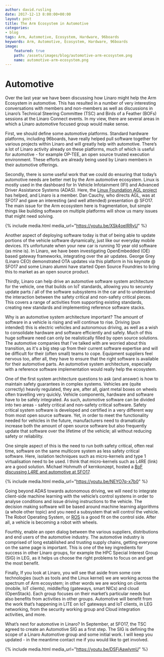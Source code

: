 ```yaml
---
author: david.rusling
date: 2017-12-13 8:00:00+00:00
layout: post
title: The Arm Ecosystem in Automotive
categories:
- blog
tags: Arm, Automotive, Ecosystem, Hardware, 96boards
keywords: Arm, Automotive, Ecosystem, Hardware, 96boards
image:
    featured: true
    path: /assets/images/blog/automotive-arm-ecosystem.png
    name: automotive-arm-ecosystem.png
---
```

<div class="col-md-8" markdown="1">

# Automotive 

Over the last year we have been discussing how Linaro might help the Arm Ecosystem in automotive. This has resulted in a number of very interesting conversations with members and non-members as well as discussions in Linaro’s Technical Steering Committee (TSC) and Birds of a Feather (BOFs) sessions at the Linaro Connect events. In my view, there are several areas in which a Linaro automotive focused group would make sense. 

First, we should define some automotive platforms. Standard hardware platforms, including 96boards, have really helped pull software together for various projects within Linaro and will greatly help with automotive. There’s a lot of Linaro activity already on these platforms, much of which is useful for automotive - for example OP-TEE, an open source trusted execution environment. These efforts are already being used by Linaro members in their automotive offerings.

Secondly, there is some useful work that we could do ensuring that today’s automotive needs are better met by the Arm automotive ecosystem. Linux is mostly used in the dashboard for In Vehicle Infotainment (IFI) and Advanced Driver Assistance Systems (ADAS). Here, the [Linux Foundation AGL project](https://www.automotivelinux.org/) has helped, and Linaro is a member. Dan Cauchy, who directs AGL, was at SFO17 and gave an interesting (and well attended) presentation @ SFO17. The main issue for the Arm ecosystem here is fragmentation, but simple things like building software on multiple platforms will show us many issues that might need solving. 

</div>
<div class="col-md-4">

{% include media.html media_url="https://youtu.be/XSk4oeIRRyU" %}

</div>


<div class="col-md-8" markdown="1">

Another aspect of deploying software today is that of being able to update portions of the vehicle software dynamically, just like our everyday mobile devices. It’s unfortunate when your new car is running 10 year old software (as mine is). In Linaro, we have been investigating OpenEmbedded (OE) based gateway frameworks, integrating over the air updates. George Grey (Linaro CEO) demonstrated OTA updates via this platform in his keynote @ SFO17 and some Linaro alumni have started Open Source Foundries to bring this to market as an open source product. 

Thirdly, Linaro can help drive an automotive software system architecture for the vehicle, one that builds on IoT standards, allowing you to securely update parts / all of the software subsystems in the car and to understand the interaction between the safety critical and non-safety critical pieces. This covers a range of activities from supporting existing standards, creating new standards and implementing reference software stacks.

Why is an automotive system architecture important? The amount of software in a vehicle is rising and will continue to rise. Driving (pun intended) this is electric vehicles and autonomous driving, as well as a wish to consolidate hardware and software efficiently and safely. Much of this huge software need can only be realistically filled by open source solutions. The automotive companies that I've talked with are worried about this transition, as it's a big step up from their current software expertise and will be difficult for their (often small) teams to cope. Equipment suppliers feel nervous too, after all, they have to ensure that the right software is available for their automotive parts. An automotive system architecture, especially with a reference software implementation would really help the ecosystem.

One of the first system architecture questions to ask (and answer) is how to maintain safety guarantees in complex systems. Vehicles are (quite correctly) heavily regulated, they are, after all, giant metal boxes on wheels often travelling very quickly. Vehicle components, hardware and software have to be safely integrated. As such, automotive software can be divided into two areas - safety critical and non-safety critical software. Safety critical system software is developed and certified in a very different way from most open source software. Yet, in order to meet the functionality needed for vehicles in the future, manufacturers need to dramatically increase both the amount of open source software but also frequently update that software over the lifetime of the vehicle; all without reducing safety or reliability.

One simple aspect of this is the need to run both safety critical, often real time, software on the same multicore system as less safety critical software. Here, isolation techniques such as micro-kernels and type 1 virtualisation need to be used. I think that micro-kernels such as L4RE (link) are a good solution. Michael Hohmuth of kernkonzept, hosted a [BoF discussing L4RE and automotive at SFO17](https://connect.linaro.org/resources/sfo17/sfo17-416/).


</div>
<div class="col-md-4">

{% include media.html media_url="https://youtu.be/NEYO7q-x7b0" %}

</div>
<div class="col-md-8" markdown="1">

Going beyond ADAS towards autonomous driving, we will need to integrate client-side machine learning with the vehicle’s control systems in order to analyse conditions and issue driving instructions to the vehicle. The decision making software will be based around machine learning algorithms (a whole other topic) and you need a subsystem that will control the vehicle. The Robot Operating System, or [ROS](http://www.ros.org/) is a good fit on the control side. After all, a vehicle is becoming a robot with wheels. 

Fourthly, enable an open dialog between the various suppliers, distributions and end users of the automotive industry. The automotive industry is comprised of long established and trusting supply chains, getting everyone on the same page is important. This is one of the key ingredients for success in other Linaro groups, for example the HPC Special Interest Group (SIG) in LEG, as it helps us choose the right problems to focus on and get the most benefit.

Finally, If you look at Linaro, you will see that aside from some core technologies (such as tools and the Linux kernel) we are working across the spectrum of Arm ecosystem; in other words we are working on clients (mobile, IoT clients), middle/fog (gateways, smart NICs) and cloud (OpenStack). Each group focuses on their market’s particular needs but also benefits from activities in other groups. Automotive will benefit from the work that’s happening in LITE on IoT gateways and IoT clients, in LEG networking, from the security working group and Cloud integration activities, and more. 

What’s next for automotive in Linaro? In September, at SFO17, the TSC agreed to create an Automotive SIG as a first step. The SIG is defining the scope of a Linaro Automotive group and some initial work. I will keep you updated - in the meantime contact me if you would like to get involved. 


</div>

<div class="col-md-4">

{% include media.html media_url="https://youtu.be/DSFjAawIvmU" %}

</div>










